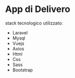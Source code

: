 <h1>App di Delivero</h1>
  <p>stack tecnologico utilizzato:</p>
  <ul>
    <li>Laravel</li>
    <li>Mysql</li>
    <li>Vuejs</li>
    <li>Axios</li>
    <li>Html</li>
    <li>Css</li>
    <li>Sass</li>
    <li>Bootstrap</li>
  </ul>
   
   
   <div class="container">
    <div class="row">
        <div class="col>
          <img width="200px" alt="Schermata 2021-03-17 alle 16 52 44" src="https://user-images.githubusercontent.com/45883138/111500641-7f684d80-8744-11eb-98dd-60992e53c221.png">
      </div>
    </div>
</div>

